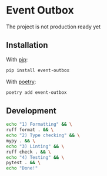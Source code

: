 # Event Outbox

The project is not production ready yet

## Installation

With [pip](https://pypi.org/project/pip/):

```bash
pip install event-outbox
```

With [poetry](https://python-poetry.org/):

```bash
poetry add event-outbox
```

## Development

```bash
echo "1) Formatting" && \
ruff format . && \
echo "2) Type checking" && \
mypy . && \
echo "3) Linting" && \
ruff check . && \
echo "4) Testing" && \
pytest . && \
echo "Done!"
```

